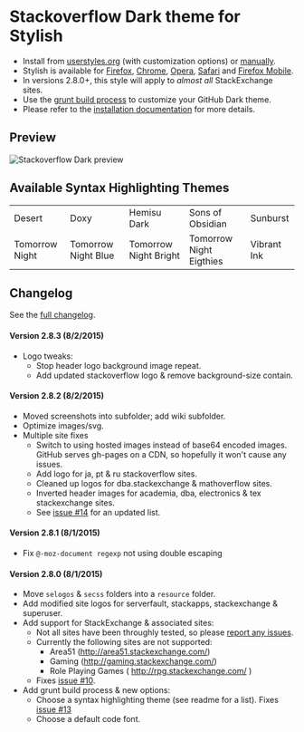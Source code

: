 # Stackoverflow Dark theme for Stylish
- Install from [userstyles.org](http://userstyles.org/styles/35345) (with customization options) or [manually](https://raw.githubusercontent.com/StylishThemes/Stackoverflow-Dark/master/stackoverflow-dark.css).
- Stylish is available for [Firefox](https://addons.mozilla.org/en-US/firefox/addon/2108/), [Chrome](https://chrome.google.com/extensions/detail/fjnbnpbmkenffdnngjfgmeleoegfcffe), [Opera](https://addons.opera.com/en/extensions/details/stylish/), [Safari](http://sobolev.us/stylish/) and [Firefox Mobile](https://addons.mozilla.org/en-US/firefox/addon/2108/).
- In versions 2.8.0+, this style will apply to *almost all* StackExchange sites.
- Use the [grunt build process](https://github.com/StylishThemes/StackOverflow-Dark/wiki/Build) to customize your GitHub Dark theme.
- Please refer to the [installation documentation](https://github.com/StylishThemes/StackOverflow-Dark/wiki/Install) for more details.

## Preview

![Stackoverflow Dark preview](http://StylishThemes.github.com/StackOverflow-Dark/images/screenshots/after.png)

## Available Syntax Highlighting Themes

|                |                      |                       |                         |             |
|----------------|----------------------|-----------------------|-------------------------|-------------|
| Desert         | Doxy                 | Hemisu Dark           | Sons of Obsidian        | Sunburst    |
| Tomorrow Night | Tomorrow Night Blue  | Tomorrow Night Bright | Tomorrow Night Eigthies | Vibrant Ink |

## Changelog

See the [full changelog](https://github.com/StylishThemes/Stackoverflow-Dark/wiki).

#### Version 2.8.3 (8/2/2015)

* Logo tweaks:
  * Stop header logo background image repeat.
  * Add updated stackoverflow logo & remove background-size contain.

#### Version 2.8.2 (8/2/2015)

* Moved screenshots into subfolder; add wiki subfolder.
* Optimize images/svg.
* Multiple site fixes
  * Switch to using hosted images instead of base64 encoded images. GitHub serves gh-pages on a CDN, so hopefully it won't cause any issues.
  * Add logo for ja, pt & ru stackoverflow sites.
  * Cleaned up logos for dba.stackexchange & mathoverflow sites.
  * Inverted header images for academia, dba, electronics & tex stackexchange sites.
  * See [issue #14](https://github.com/StylishThemes/StackOverflow-Dark/issues/14) for an updated list.

#### Version 2.8.1 (8/1/2015)

* Fix `@-moz-document regexp` not using double escaping

#### Version 2.8.0 (8/1/2015)

* Move `selogos` & `secss` folders into a `resource` folder.
* Add modified site logos for serverfault, stackapps, stackexchange & superuser.
* Add support for StackExchange & associated sites:
  * Not all sites have been throughly tested, so please [report any issues](https://github.com/StylishThemes/StackOverflow-Dark/issues).
  * Currently the following sites are not supported:
    * Area51 (http://area51.stackexchange.com/)
    * Gaming (http://gaming.stackexchange.com/)
    * Role Playing Games ( http://rpg.stackexchange.com/ )
  * Fixes [issue #10](https://github.com/StylishThemes/StackOverflow-Dark/issues/10).
* Add grunt build process & new options:
  * Choose a syntax highlighting theme (see readme for a list). Fixes [issue #13](https://github.com/StylishThemes/StackOverflow-Dark/issues/13)
  * Choose a default code font.

